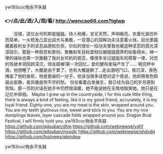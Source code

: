 
yw193coc物永不失联




### 👉/点/此/进/入/观/看/ http://wencao66.com?tglwp




　　没错，这位女司机即是姐姐。待人和缓，言论天然，声响敞亮，衣着化装俭朴而简单，一头短发凸显出自大与勇敢，一双潜心的双眸功夫注意着火线，目光里蕴藏着胜利女子的坚忍品德和负担，尔后的很长一段功夫里我也被这种坚忍的目光深深招引，那是一种观赏和景仰。聚散刹车目标盘档位被姐姐摆弄的如鱼得水，神一律的操纵也第一次推翻了我对女司机的观念，像很多坐过姐姐车的搭客一律，对您的驾驶本领回顾深沉，领会超棒!第一次回忆，爱的健将发端产生了……
喝完杯中酒，他想睡了，大概是由于累了，也有大概是醉了...走出酒吧门口，夜已深，夜色掩盖了他的身影，他是更阑的一分子，他该当很多话想对这个夜说，他却用夜色假装出安静，夜风像是吹不尽的愁。
仅仅看着白发催生，我已经为自己的岁月感到苦恼。那一页的对话在她手中仍然很温暖，她不能说她在无情地取笑她。她只是在记忆中徘徊。
Maybe I grew up in the countryside, I for this cute little thing, there is always a kind of feeling, like it is my good friend, accurately, it is my loyal friend.
Eighty-one, you are my meat is the skin, wrapped around you.
You are my teeth glutinous rice, sweet and stick to you.
You are my rice dumplings leaves, layer cascade folds wrapped around you.
Dragon Boat Festival, I will firmly hold you.
yw193coc物永不失联 https://github.com/qdouban/dhie
https://github.com/webnewse/yqhf
https://github.com/qdouban/mxsglc
https://github.com/webnewse/shdvdq
https://github.com/foolnews/ebmdew





yw193coc物永不失联
